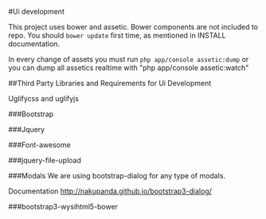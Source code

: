 #Ui development

This project uses bower and assetic. 
Bower components are not included to repo. You should `bower update` first time, as mentioned in INSTALL documentation.

In every change of assets you must run `php app/console assetic:dump` or you can dump all assetics realtime with "php app/console assetic:watch"

##Third Party Libraries and Requirements for Ui Development

Uglifycss and uglifyjs

###Bootstrap

###Jquery

###Font-awesome

###jquery-file-upload

###Modals
We are using bootstrap-dialog for any type of modals.

Documentation http://nakupanda.github.io/bootstrap3-dialog/


###bootstrap3-wysihtml5-bower